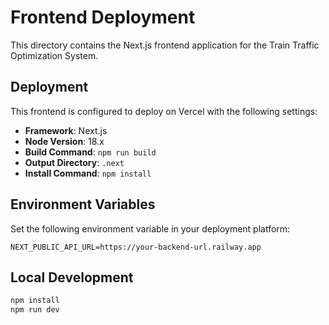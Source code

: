 # Frontend Deployment

This directory contains the Next.js frontend application for the Train Traffic Optimization System.

## Deployment

This frontend is configured to deploy on Vercel with the following settings:

- **Framework**: Next.js
- **Node Version**: 18.x
- **Build Command**: `npm run build`
- **Output Directory**: `.next`
- **Install Command**: `npm install`

## Environment Variables

Set the following environment variable in your deployment platform:

```
NEXT_PUBLIC_API_URL=https://your-backend-url.railway.app
```

## Local Development

```bash
npm install
npm run dev
```
